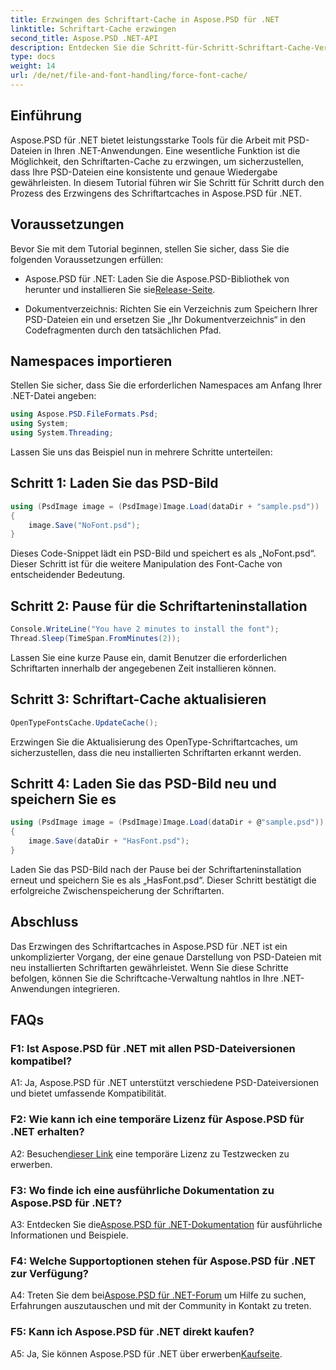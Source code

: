 ```yaml
---
title: Erzwingen des Schriftart-Cache in Aspose.PSD für .NET
linktitle: Schriftart-Cache erzwingen
second_title: Aspose.PSD .NET-API
description: Entdecken Sie die Schritt-für-Schritt-Schriftart-Cache-Verwaltung in Aspose.PSD für .NET. Sorgen Sie mit dieser leistungsstarken .NET-Bibliothek für präzises Rendering.
type: docs
weight: 14
url: /de/net/file-and-font-handling/force-font-cache/
---
```

## Einführung

Aspose.PSD für .NET bietet leistungsstarke Tools für die Arbeit mit PSD-Dateien in Ihren .NET-Anwendungen. Eine wesentliche Funktion ist die Möglichkeit, den Schriftarten-Cache zu erzwingen, um sicherzustellen, dass Ihre PSD-Dateien eine konsistente und genaue Wiedergabe gewährleisten. In diesem Tutorial führen wir Sie Schritt für Schritt durch den Prozess des Erzwingens des Schriftartcaches in Aspose.PSD für .NET.

## Voraussetzungen

Bevor Sie mit dem Tutorial beginnen, stellen Sie sicher, dass Sie die folgenden Voraussetzungen erfüllen:

-  Aspose.PSD für .NET: Laden Sie die Aspose.PSD-Bibliothek von herunter und installieren Sie sie[Release-Seite](https://releases.aspose.com/psd/net/).

- Dokumentverzeichnis: Richten Sie ein Verzeichnis zum Speichern Ihrer PSD-Dateien ein und ersetzen Sie „Ihr Dokumentverzeichnis“ in den Codefragmenten durch den tatsächlichen Pfad.

## Namespaces importieren

Stellen Sie sicher, dass Sie die erforderlichen Namespaces am Anfang Ihrer .NET-Datei angeben:

```csharp
using Aspose.PSD.FileFormats.Psd;
using System;
using System.Threading;
```

Lassen Sie uns das Beispiel nun in mehrere Schritte unterteilen:

## Schritt 1: Laden Sie das PSD-Bild

```csharp
using (PsdImage image = (PsdImage)Image.Load(dataDir + "sample.psd"))
{
    image.Save("NoFont.psd");
}
```

Dieses Code-Snippet lädt ein PSD-Bild und speichert es als „NoFont.psd“. Dieser Schritt ist für die weitere Manipulation des Font-Cache von entscheidender Bedeutung.

## Schritt 2: Pause für die Schriftarteninstallation

```csharp
Console.WriteLine("You have 2 minutes to install the font");
Thread.Sleep(TimeSpan.FromMinutes(2));
```

Lassen Sie eine kurze Pause ein, damit Benutzer die erforderlichen Schriftarten innerhalb der angegebenen Zeit installieren können.

## Schritt 3: Schriftart-Cache aktualisieren

```csharp
OpenTypeFontsCache.UpdateCache();
```

Erzwingen Sie die Aktualisierung des OpenType-Schriftartcaches, um sicherzustellen, dass die neu installierten Schriftarten erkannt werden.

## Schritt 4: Laden Sie das PSD-Bild neu und speichern Sie es

```csharp
using (PsdImage image = (PsdImage)Image.Load(dataDir + @"sample.psd"))
{
    image.Save(dataDir + "HasFont.psd");
}
```

Laden Sie das PSD-Bild nach der Pause bei der Schriftarteninstallation erneut und speichern Sie es als „HasFont.psd“. Dieser Schritt bestätigt die erfolgreiche Zwischenspeicherung der Schriftarten.

## Abschluss

Das Erzwingen des Schriftartcaches in Aspose.PSD für .NET ist ein unkomplizierter Vorgang, der eine genaue Darstellung von PSD-Dateien mit neu installierten Schriftarten gewährleistet. Wenn Sie diese Schritte befolgen, können Sie die Schriftcache-Verwaltung nahtlos in Ihre .NET-Anwendungen integrieren.

## FAQs

### F1: Ist Aspose.PSD für .NET mit allen PSD-Dateiversionen kompatibel?

A1: Ja, Aspose.PSD für .NET unterstützt verschiedene PSD-Dateiversionen und bietet umfassende Kompatibilität.

### F2: Wie kann ich eine temporäre Lizenz für Aspose.PSD für .NET erhalten?

 A2: Besuchen[dieser Link](https://purchase.aspose.com/temporary-license/) eine temporäre Lizenz zu Testzwecken zu erwerben.

### F3: Wo finde ich eine ausführliche Dokumentation zu Aspose.PSD für .NET?

 A3: Entdecken Sie die[Aspose.PSD für .NET-Dokumentation](https://reference.aspose.com/psd/net/) für ausführliche Informationen und Beispiele.

### F4: Welche Supportoptionen stehen für Aspose.PSD für .NET zur Verfügung?

 A4: Treten Sie dem bei[Aspose.PSD für .NET-Forum](https://forum.aspose.com/c/psd/34) um Hilfe zu suchen, Erfahrungen auszutauschen und mit der Community in Kontakt zu treten.

### F5: Kann ich Aspose.PSD für .NET direkt kaufen?

 A5: Ja, Sie können Aspose.PSD für .NET über erwerben[Kaufseite](https://purchase.aspose.com/buy).